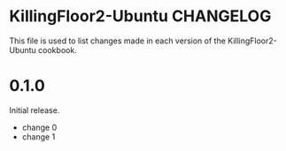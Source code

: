 # KillingFloor2-Ubuntu CHANGELOG

This file is used to list changes made in each version of the KillingFloor2-Ubuntu cookbook.

# 0.1.0

Initial release.

- change 0
- change 1


